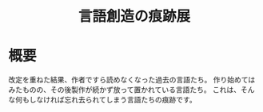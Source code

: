 <div align="center">
<h1>言語創造の痕跡展</h1>
</div>


# 概要
改定を重ねた結果、作者ですら読めなくなった過去の言語たち。
作り始めてはみたものの、その後製作が続かず放って置かれている言語たち。
これは、そんな何もしなければ忘れ去られてしまう言語たちの痕跡です。